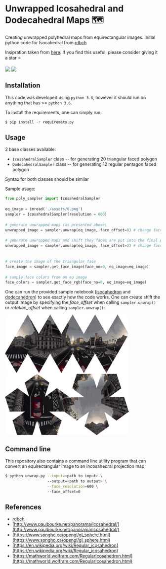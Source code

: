 # Unwrapped Icosahedral and Dodecahedral Maps 🗺️
Creating unwrapped polyhedral maps from equirectangular images.
Initial python code for Isocahedral from [rdbch](https://github.com/rdbch/icosahedral_sampler)

Insipration taken from [here](http://www.paulbourke.net/panorama/icosahedral/).
If you find this useful, please consider giving it a star ⭐

<img src="./assets/ico_output.png" width="400">
<img src="./assets/dode_output.png" width="400">

## Installation
This code was developed using ```python 3.8```, however it should run on anything that has  >= ```python 3.6```.

To install the requirements, one can simply run:

```bash
$ pip install -r requiremets.py
```

## Usage
2 base classes available:
- ```IcosahedralSampler``` class -- for generating 20 triangular faced polygon
- ```DodecahedralSampler``` class -- for generating 12 regular pentagon faced polygon

Syntax for both classes should be similar

Sample usage:
```python
from poly_sampler import IcosahedralSampler

eq_image = imread('./assets/0.png')
sampler = IcosahedralSampler(resolution = 600)

# generate unwrapped maps (as presented above)
unwrapped_image = sampler.unwrap(eq_image, face_offset=0) # change face_offset to rotation_offset for DodecahedralSampler

# generate unwrapped maps and shift they faces are put into the final panorama
unwrapped_image = sampler.unwrap(eq_image, face_offset=2) # change face_offset to rotation_offset for DodecahedralSampler


# create the image of the triangular face
face_image = sampler.get_face_image(face_no=0, eq_image=eq_image)

# sample face colors from an eq image
face_colors = sampler.get_face_rgb(face_no=0, eq_image=eq_image)

```
One can run the provided sample notebook ([isocahedron](./examples.ipynb) and [dodecahedron](./dode_example.ipynb)) to see exactly how the code works.
One can create shift the output image by specifying the _face_offset_ when calling ```sampler.unwrap()``` or _rotation_offset_ when calling ```sampler.unwrap()```:

<img src="./assets/ico_fig.gif" width="400">
<img src="./assets/dode_fig.gif" width="400">


## Command line
This repository also contains a command line utility program that can convert an equirectangular image 
to an incosahedral projection map:

```bash
$ python unwrap.py --input=<path to input> \ 
                   --output=<path to output> \
                   --face_resolution=600 \ 
                   --face_offset=0
```

## References

- [rdbch](https://github.com/rdbch/icosahedral_sampler)
- [http://www.paulbourke.net/panorama/icosahedral/](http://www.paulbourke.net/panorama/icosahedral/)
- [https://www.songho.ca/opengl/gl_sphere.html](https://www.songho.ca/opengl/gl_sphere.html)
- [https://en.wikipedia.org/wiki/Regular_icosahedron](https://en.wikipedia.org/wiki/Regular_icosahedron)
- [https://mathworld.wolfram.com/RegularIcosahedron.html](https://mathworld.wolfram.com/RegularIcosahedron.html)
